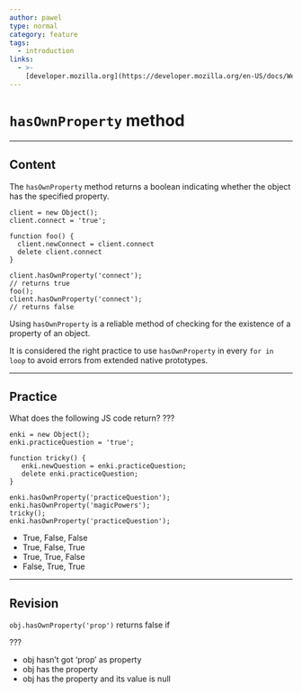 ```yaml
---
author: pawel
type: normal
category: feature
tags:
  - introduction
links:
  - >-
    [developer.mozilla.org](https://developer.mozilla.org/en-US/docs/Web/JavaScript/Reference/Global_Objects/Object/hasOwnProperty){website}
---
```


# `hasOwnProperty` method


---

## Content

The `hasOwnProperty` method returns a boolean indicating whether the object has the specified property.

```plain-text
client = new Object();
client.connect = 'true';

function foo() {
  client.newConnect = client.connect
  delete client.connect
}

client.hasOwnProperty('connect');
// returns true
foo();
client.hasOwnProperty('connect');
// returns false

```

Using `hasOwnProperty` is a reliable method of checking for the existence of a property of an object.

It is considered the right practice to use `hasOwnProperty` in every `for in loop` to avoid errors from extended native prototypes.


---

## Practice

What does the following JS code return? ???

```plain-text
enki = new Object();
enki.practiceQuestion = 'true';

function tricky() {
   enki.newQuestion = enki.practiceQuestion;
   delete enki.practiceQuestion;
}

enki.hasOwnProperty('practiceQuestion');
enki.hasOwnProperty('magicPowers');
tricky();
enki.hasOwnProperty('practiceQuestion');
```

- True, False, False
- True, False, True
- True, True, False
- False, True, True


---

## Revision

`obj.hasOwnProperty('prop')` returns false if

 ???

- obj hasn’t got ‘prop’ as property
- obj has the property
- obj has the property and its value is null
 
